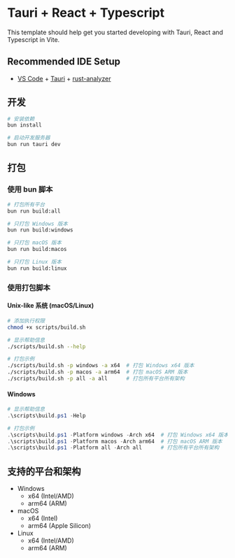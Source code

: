 # Tauri + React + Typescript

This template should help get you started developing with Tauri, React and Typescript in Vite.

## Recommended IDE Setup

- [VS Code](https://code.visualstudio.com/) + [Tauri](https://marketplace.visualstudio.com/items?itemName=tauri-apps.tauri-vscode) + [rust-analyzer](https://marketplace.visualstudio.com/items?itemName=rust-lang.rust-analyzer)

## 开发

```bash
# 安装依赖
bun install

# 启动开发服务器
bun run tauri dev
```

## 打包

### 使用 bun 脚本

```bash
# 打包所有平台
bun run build:all

# 只打包 Windows 版本
bun run build:windows

# 只打包 macOS 版本
bun run build:macos

# 只打包 Linux 版本
bun run build:linux
```

### 使用打包脚本

#### Unix-like 系统 (macOS/Linux)

```bash
# 添加执行权限
chmod +x scripts/build.sh

# 显示帮助信息
./scripts/build.sh --help

# 打包示例
./scripts/build.sh -p windows -a x64  # 打包 Windows x64 版本
./scripts/build.sh -p macos -a arm64  # 打包 macOS ARM 版本
./scripts/build.sh -p all -a all      # 打包所有平台所有架构
```

#### Windows

```powershell
# 显示帮助信息
.\scripts\build.ps1 -Help

# 打包示例
.\scripts\build.ps1 -Platform windows -Arch x64  # 打包 Windows x64 版本
.\scripts\build.ps1 -Platform macos -Arch arm64  # 打包 macOS ARM 版本
.\scripts\build.ps1 -Platform all -Arch all      # 打包所有平台所有架构
```

## 支持的平台和架构

- Windows
  - x64 (Intel/AMD)
  - arm64 (ARM)
- macOS
  - x64 (Intel)
  - arm64 (Apple Silicon)
- Linux
  - x64 (Intel/AMD)
  - arm64 (ARM)
